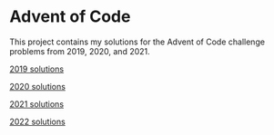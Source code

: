 # Advent of Code

This project contains my solutions for the Advent of Code challenge problems 
from 2019, 2020, and 2021. 

[2019 solutions](y2019/y2019.md)

[2020 solutions](y2020/y2020.md)

[2021 solutions](y2021/y2021.md)

[2022 solutions](y2022/y2022.md)